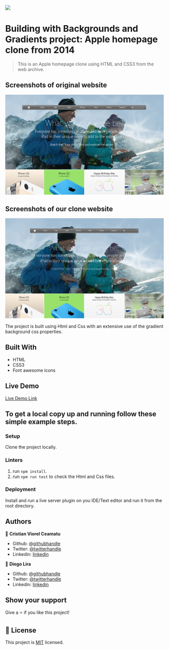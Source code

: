 ![](https://img.shields.io/badge/Microverse-blueviolet)

# Building with Backgrounds and Gradients project: Apple homepage clone from 2014

> This is an Apple homepage clone using HTML and CSS3 from the web archive.

## Screenshots of original website

![screenshot](./.github/screenshots/app-screenshot-before-full.png)

## Screenshots of our clone website

![screenshot](./.github/screenshots/app-screenshot-after-full.png)


The project is built using Html and Css with an extensive use of the gradient background css properties.

## Built With

- HTML
- CSS3
- Font awesome icons

## Live Demo

[Live Demo Link](https://raw.githack.com/liraD/microverse-apple-mockup/feature-layout/index.html)

## To get a local copy up and running follow these simple example steps.

### Setup

Clone the project locally.

### Linters

1. run `npm install`.
2. run `npm run test` to check the Html and Css files.

### Deployment

Install and run a live server plugin on you IDE/Text editor and run it from the root directory.

## Authors

👤 **Cristian Viorel Ceamatu**

- Github: [@githubhandle](https://github.com/cristianCeamatu)
- Twitter: [@twitterhandle](https://twitter.com/CeamatuV)
- Linkedin: [linkedin](https://www.linkedin.com/in/ceamatu-cristian-viorel-7a5469136/)

👤 **Diego Lira**

- Github: [@githubhandle](https://github.com/lirad)
- Twitter: [@twitterhandle](https://twitter.com/lirad)
- Linkedin: [linkedin](https://www.linkedin.com/in/diegoalira/)

## Show your support

Give a ⭐️ if you like this project!

## 📝 License

This project is [MIT](lic.url) licensed.
